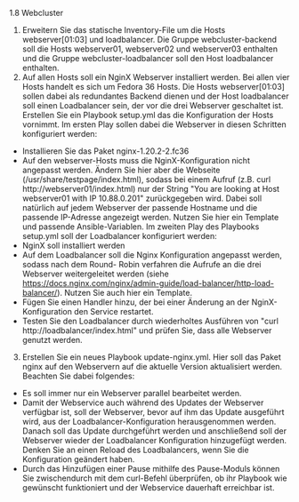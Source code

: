 1.8 Webcluster
1. Erweitern Sie das statische Inventory-File um die Hosts webserver[01:03] und loadbalancer. Die
Gruppe webcluster-backend soll die Hosts webserver01, webserver02 und webserver03 enthalten
und die Gruppe webcluster-loadbalancer soll den Host loadbalancer enthalten.
2. Auf allen Hosts soll ein NginX Webserver installiert werden. Bei allen vier Hosts handelt es sich um
Fedora 36 Hosts. Die Hosts webserver[01:03] sollen dabei als redundantes Backend dienen und der
Host loadbalancer soll einen Loadbalancer sein, der vor die drei Webserver geschaltet ist. Erstellen
Sie ein Playbook setup.yml das die Konfiguration der Hosts vornimmt. Im ersten Play sollen dabei
die Webserver in diesen Schritten konfiguriert werden:
- Installieren Sie das Paket nginx-1.20.2-2.fc36
- Auf den webserver-Hosts muss die NginX-Konfiguration nicht angepasst werden. Ändern Sie hier
aber die Webseite (/usr/share/testpage/index.html), sodass bei einem Aufruf (z.B. curl
http://webserver01/index.html) nur der String "You are looking at Host webserver01 with IP
10.88.0.201" zurückgegeben wird. Dabei soll natürlich auf jedem Webserver der passende
Hostname und die passende IP-Adresse angezeigt werden. Nutzen Sie hier ein Template und
passende Ansible-Variablen.
Im zweiten Play des Playbooks setup.yml soll der Loadbalancer konfiguriert werden:
- NginX soll installiert werden
- Auf dem Loadbalancer soll die Nginx Konfiguration angepasst werden, sodass nach dem Round-
Robin verfahren die Aufrufe an die drei Webserver weitergeleitet werden (siehe
https://docs.nginx.com/nginx/admin-guide/load-balancer/http-load-balancer/). Nutzen Sie auch hier
ein Template.
- Fügen Sie einen Handler hinzu, der bei einer Änderung an der NginX-Konfiguration den Service
restartet.
- Testen Sie den Loadbalancer durch wiederholtes Ausführen von "curl
http://loadbalancer/index.html" und prüfen Sie, dass alle Webserver genutzt werden.
3. Erstellen Sie ein neues Playbook update-nginx.yml. Hier soll das Paket nginx auf den Webservern
auf die aktuelle Version aktualisiert werden. Beachten Sie dabei folgendes:
- Es soll immer nur ein Webserver parallel bearbeitet werden.
- Damit der Webservice auch während des Updates der Webserver verfügbar ist, soll der
Webserver, bevor auf ihm das Update ausgeführt wird, aus der Loadbalancer-Konfiguration
herausgenommen werden. Danach soll das Update durchgeführt werden und anschließend soll der
Webserver wieder der Loadbalancer Konfiguration hinzugefügt werden. Denken Sie an einen Reload
des Loadbalancers, wenn Sie die Konfiguration geändert haben.
- Durch das Hinzufügen einer Pause mithilfe des Pause-Moduls können Sie zwischendurch mit dem
curl-Befehl überprüfen, ob ihr Playbook wie gewünscht funktioniert und der Webservice dauerhaft
erreichbar ist.